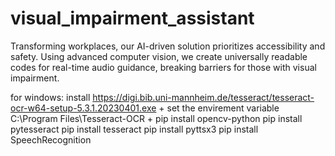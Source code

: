 # visual_impairment_assistant
Transforming workplaces, our AI-driven solution prioritizes accessibility and safety. Using advanced computer vision, we create universally readable codes for real-time audio guidance, breaking barriers for those with visual impairment.

for windows:
install 
https://digi.bib.uni-mannheim.de/tesseract/tesseract-ocr-w64-setup-5.3.1.20230401.exe
+
set the envirement variable C:\Program Files\Tesseract-OCR
+
pip install opencv-python
pip install pytesseract
pip install tesseract
pip install pyttsx3
pip install SpeechRecognition
